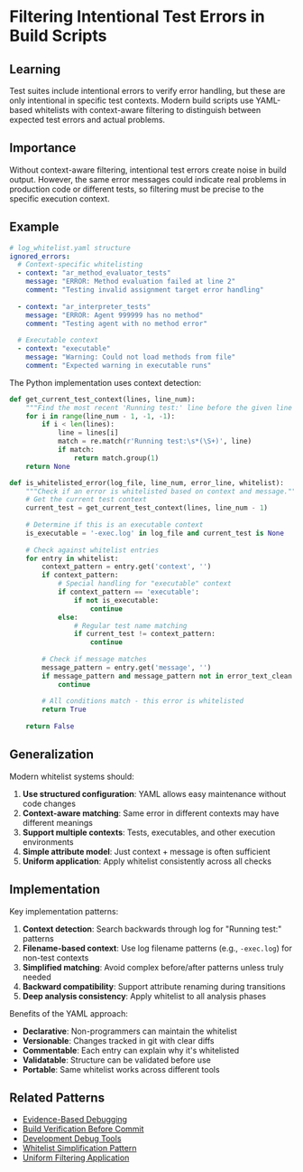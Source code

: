# Filtering Intentional Test Errors in Build Scripts

## Learning
Test suites include intentional errors to verify error handling, but these are only intentional in specific test contexts. Modern build scripts use YAML-based whitelists with context-aware filtering to distinguish between expected test errors and actual problems.

## Importance
Without context-aware filtering, intentional test errors create noise in build output. However, the same error messages could indicate real problems in production code or different tests, so filtering must be precise to the specific execution context.

## Example
```yaml
# log_whitelist.yaml structure
ignored_errors:
  # Context-specific whitelisting
  - context: "ar_method_evaluator_tests"
    message: "ERROR: Method evaluation failed at line 2"
    comment: "Testing invalid assignment target error handling"
    
  - context: "ar_interpreter_tests"
    message: "ERROR: Agent 999999 has no method"
    comment: "Testing agent with no method error"
    
  # Executable context
  - context: "executable"
    message: "Warning: Could not load methods from file"
    comment: "Expected warning in executable runs"
```

The Python implementation uses context detection:
```python
def get_current_test_context(lines, line_num):
    """Find the most recent 'Running test:' line before the given line number."""
    for i in range(line_num - 1, -1, -1):
        if i < len(lines):
            line = lines[i]
            match = re.match(r'Running test:\s*(\S+)', line)
            if match:
                return match.group(1)
    return None

def is_whitelisted_error(log_file, line_num, error_line, whitelist):
    """Check if an error is whitelisted based on context and message."""
    # Get the current test context
    current_test = get_current_test_context(lines, line_num - 1)
    
    # Determine if this is an executable context
    is_executable = '-exec.log' in log_file and current_test is None
    
    # Check against whitelist entries
    for entry in whitelist:
        context_pattern = entry.get('context', '')
        if context_pattern:
            # Special handling for "executable" context
            if context_pattern == 'executable':
                if not is_executable:
                    continue
            else:
                # Regular test name matching
                if current_test != context_pattern:
                    continue
        
        # Check if message matches
        message_pattern = entry.get('message', '')
        if message_pattern and message_pattern not in error_text_clean:
            continue
            
        # All conditions match - this error is whitelisted
        return True
    
    return False
```

## Generalization
Modern whitelist systems should:

1. **Use structured configuration**: YAML allows easy maintenance without code changes
2. **Context-aware matching**: Same error in different contexts may have different meanings
3. **Support multiple contexts**: Tests, executables, and other execution environments
4. **Simple attribute model**: Just context + message is often sufficient
5. **Uniform application**: Apply whitelist consistently across all checks

## Implementation
Key implementation patterns:

1. **Context detection**: Search backwards through log for "Running test:" patterns
2. **Filename-based context**: Use log filename patterns (e.g., `-exec.log`) for non-test contexts
3. **Simplified matching**: Avoid complex before/after patterns unless truly needed
4. **Backward compatibility**: Support attribute renaming during transitions
5. **Deep analysis consistency**: Apply whitelist to all analysis phases

Benefits of the YAML approach:
- **Declarative**: Non-programmers can maintain the whitelist
- **Versionable**: Changes tracked in git with clear diffs
- **Commentable**: Each entry can explain why it's whitelisted
- **Validatable**: Structure can be validated before use
- **Portable**: Same whitelist works across different tools

## Related Patterns
- [Evidence-Based Debugging](evidence-based-debugging.md)
- [Build Verification Before Commit](build-verification-before-commit.md)
- [Development Debug Tools](development-debug-tools.md)
- [Whitelist Simplification Pattern](whitelist-simplification-pattern.md)
- [Uniform Filtering Application](uniform-filtering-application.md)